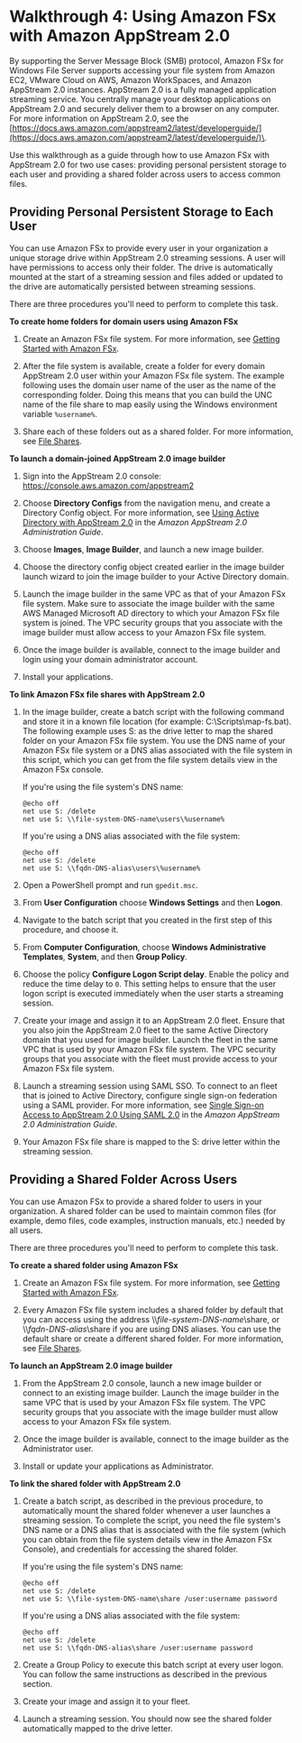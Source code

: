 # Walkthrough 4: Using Amazon FSx with Amazon AppStream 2\.0<a name="walkthrough04-fsx-with-appstream2"></a>

By supporting the Server Message Block \(SMB\) protocol, Amazon FSx for Windows File Server supports accessing your file system from Amazon EC2, VMware Cloud on AWS, Amazon WorkSpaces, and Amazon AppStream 2\.0 instances\. AppStream 2\.0 is a fully managed application streaming service\. You centrally manage your desktop applications on AppStream 2\.0 and securely deliver them to a browser on any computer\. For more information on AppStream 2\.0, see the [https://docs.aws.amazon.com/appstream2/latest/developerguide/](https://docs.aws.amazon.com/appstream2/latest/developerguide/)\.

Use this walkthrough as a guide through how to use Amazon FSx with AppStream 2\.0 for two use cases: providing personal persistent storage to each user and providing a shared folder across users to access common files\.

## Providing Personal Persistent Storage to Each User<a name="fsx-personal-persistent"></a>

You can use Amazon FSx to provide every user in your organization a unique storage drive within AppStream 2\.0 streaming sessions\. A user will have permissions to access only their folder\. The drive is automatically mounted at the start of a streaming session and files added or updated to the drive are automatically persisted between streaming sessions\.

There are three procedures you'll need to perform to complete this task\.

**To create home folders for domain users using Amazon FSx**

1. Create an Amazon FSx file system\. For more information, see [Getting Started with Amazon FSx](getting-started.md)\.

1. After the file system is available, create a folder for every domain AppStream 2\.0 user within your Amazon FSx file system\. The example following uses the domain user name of the user as the name of the corresponding folder\. Doing this means that you can build the UNC name of the file share to map easily using the Windows environment variable `%username%`\.

1. Share each of these folders out as a shared folder\. For more information, see [File Shares](managing-file-shares.md)\.

**To launch a domain\-joined AppStream 2\.0 image builder**

1. Sign into the AppStream 2\.0 console: [https://console\.aws\.amazon\.com/appstream2](https://console.aws.amazon.com/appstream2)

1. Choose **Directory Configs** from the navigation menu, and create a Directory Config object\. For more information, see [Using Active Directory with AppStream 2\.0](https://docs.aws.amazon.com/appstream2/latest/developerguide/active-directory.html) in the *Amazon AppStream 2\.0 Administration Guide*\.

1. Choose **Images**, **Image Builder**, and launch a new image builder\.

1. Choose the directory config object created earlier in the image builder launch wizard to join the image builder to your Active Directory domain\.

1. Launch the image builder in the same VPC as that of your Amazon FSx file system\. Make sure to associate the image builder with the same AWS Managed Microsoft AD directory to which your Amazon FSx file system is joined\. The VPC security groups that you associate with the image builder must allow access to your Amazon FSx file system\.

1. Once the image builder is available, connect to the image builder and login using your domain administrator account\.

1. Install your applications\.

**To link Amazon FSx file shares with AppStream 2\.0**

1. In the image builder, create a batch script with the following command and store it in a known file location \(for example: C:\\Scripts\\map\-fs\.bat\)\. The following example uses S: as the drive letter to map the shared folder on your Amazon FSx file system\. You use the DNS name of your Amazon FSx file system or a DNS alias associated with the file system in this script, which you can get from the file system details view in the Amazon FSx console\.

   If you're using the file system's DNS name:

   ```
   @echo off
   net use S: /delete 
   net use S: \\file-system-DNS-name\users\%username%
   ```

   If you're using a DNS alias associated with the file system:

   ```
   @echo off
   net use S: /delete 
   net use S: \\fqdn-DNS-alias\users\%username%
   ```

1. Open a PowerShell prompt and run `gpedit.msc`\.

1. From **User Configuration** choose **Windows Settings** and then **Logon**\.

1. Navigate to the batch script that you created in the first step of this procedure, and choose it\.

1. From **Computer Configuration**, choose **Windows Administrative Templates**, **System**, and then **Group Policy**\.

1. Choose the policy **Configure Logon Script delay**\. Enable the policy and reduce the time delay to `0`\. This setting helps to ensure that the user logon script is executed immediately when the user starts a streaming session\.

1. Create your image and assign it to an AppStream 2\.0 fleet\. Ensure that you also join the AppStream 2\.0 fleet to the same Active Directory domain that you used for image builder\. Launch the fleet in the same VPC that is used by your Amazon FSx file system\. The VPC security groups that you associate with the fleet must provide access to your Amazon FSx file system\.

1. Launch a streaming session using SAML SSO\. To connect to an fleet that is joined to Active Directory, configure single sign\-on federation using a SAML provider\. For more information, see [Single Sign\-on Access to AppStream 2\.0 Using SAML 2\.0](https://docs.aws.amazon.com/appstream2/latest/developerguide/external-identity-providers.html) in the *Amazon AppStream 2\.0 Administration Guide*\.

1. Your Amazon FSx file share is mapped to the S: drive letter within the streaming session\.

## Providing a Shared Folder Across Users<a name="fsx-shared-folder"></a>

You can use Amazon FSx to provide a shared folder to users in your organization\. A shared folder can be used to maintain common files \(for example, demo files, code examples, instruction manuals, etc\.\) needed by all users\.

There are three procedures you'll need to perform to complete this task\.

**To create a shared folder using Amazon FSx**

1. Create an Amazon FSx file system\. For more information, see [Getting Started with Amazon FSx](getting-started.md)\.

1. Every Amazon FSx file system includes a shared folder by default that you can access using the address \\\\*file\-system\-DNS\-name*\\share, or \\\\*fqdn\-DNS\-alias*\\share if you are using DNS aliases\. You can use the default share or create a different shared folder\. For more information, see [File Shares](managing-file-shares.md)\.

**To launch an AppStream 2\.0 image builder**

1. From the AppStream 2\.0 console, launch a new image builder or connect to an existing image builder\. Launch the image builder in the same VPC that is used by your Amazon FSx file system\. The VPC security groups that you associate with the image builder must allow access to your Amazon FSx file system\.

1. Once the image builder is available, connect to the image builder as the Administrator user\.

1. Install or update your applications as Administrator\.

**To link the shared folder with AppStream 2\.0**

1. Create a batch script, as described in the previous procedure, to automatically mount the shared folder whenever a user launches a streaming session\. To complete the script, you need the file system's DNS name or a DNS alias that is associated with the file system \(which you can obtain from the file system details view in the Amazon FSx Console\), and credentials for accessing the shared folder\.

   If you're using the file system's DNS name:

   ```
   @echo off
   net use S: /delete
   net use S: \\file-system-DNS-name\share /user:username password
   ```

   If you're using a DNS alias associated with the file system:

   ```
   @echo off
   net use S: /delete
   net use S: \\fqdn-DNS-alias\share /user:username password
   ```

1. Create a Group Policy to execute this batch script at every user logon\. You can follow the same instructions as described in the previous section\.

1. Create your image and assign it to your fleet\.

1. Launch a streaming session\. You should now see the shared folder automatically mapped to the drive letter\. 